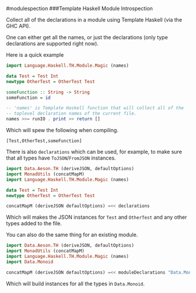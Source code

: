 #modulespection 
###Template Haskell Module Introspection 

Collect all of the declarations in a module using Template Haskell (via the GHC API). 
 
One can either get all the names, or just the declarations (only type declarations
are supported right now).

Here is a quick example
```haskell 
import Language.Haskell.TH.Module.Magic (names)

data Test = Test Int
newtype OtherTest = OtherTest Test

someFunction :: String -> String
someFunction = id

-- 'names' is Template Haskell function that will collect all of the 
-- toplevel declaration names of the current file.
names >>= runIO . print >> return []
```

Which will spew the following when compiling.

```
[Test,OtherTest,someFunction]
```

There is also `declarations` which can be used, for example, to make sure that all
types have `ToJSON`/`FromJSON` instances. 

```haskell
import Data.Aeson.TH (deriveJSON, defaultOptions)
import MonadUtils (concatMapM)
import Language.Haskell.TH.Module.Magic (names)

data Test = Test Int
newtype OtherTest = OtherTest Test

concatMapM (deriveJSON defaultOptions) =<< declarations
```

Which will makes the JSON instances for `Test` and `OtherTest` and any other types
added to the file.

You can also do the same thing for an existing module.

```haskell
import Data.Aeson.TH (deriveJSON, defaultOptions)
import MonadUtils (concatMapM)
import Language.Haskell.TH.Module.Magic (names)
import Data.Monoid

concatMapM (deriveJSON defaultOptions) =<< moduleDeclarations "Data.Monoid"
```

Which will build instances for all the types in `Data.Monoid`.

